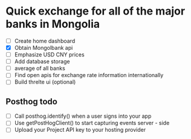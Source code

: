# Quick exchange for all of the major banks in Mongolia

- [ ] Create home dashboard
- [x] Obtain Mongolbank api
- [ ] Emphasize USD CNY prices
- [ ] Add database storage
- [ ] average of all banks
- [ ] Find open apis for exchange rate information internationally
- [ ] Build threlte ui (optional)

## Posthog todo

- [ ] Call posthog.identify() when a user signs into your app
- [ ] Use getPostHogClient() to start capturing events server - side
- [ ] Upload your Project API key to your hosting provider
